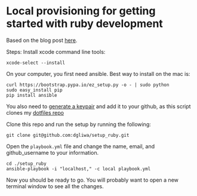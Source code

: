 Local provisioning for getting started with ruby development
====================

Based on the blog post [here](http://marvelley.com/blog/2014/04/11/local-provisioning-with-ansible/).

Steps:
Install xcode command line tools:

```
xcode-select --install
```

On your computer, you first need ansible.  Best way to install on the mac is:

```
curl https://bootstrap.pypa.io/ez_setup.py -o - | sudo python
sudo easy_install pip
pip install ansible
```

You also need to [generate a keypair](https://help.github.com/articles/generating-a-new-ssh-key-and-adding-it-to-the-ssh-agent/) and add it to your github, as this script clones my [dotfiles repo](https://www.github.com/dgliwa/dotfiles)

Clone this repo and run the setup by running the following:

```
git clone git@github.com:dgliwa/setup_ruby.git
```

Open the `playbook.yml` file and change the name, email, and github_username to your information.

```
cd ./setup_ruby
ansible-playbook -i "localhost," -c local playbook.yml
```

Now you should be ready to go. You will probably want to open a new terminal window to see all the changes.
